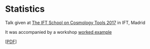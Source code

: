 # Statistics
 
Talk given at [The IFT School on Cosmology Tools 2017](https://workshops.ift.uam-csic.es/cosmotools2017) in IFT, Madrid

It was accompanied by a workshop [worked example](https://github.com/williamjameshandley/talks/raw/madrid_2017/supernovae/supernovae.pdf)

[[PDF](https://github.com/williamjameshandley/talks/raw/madrid_2018/will_handley_madrid_2017.pdf)] 
 
